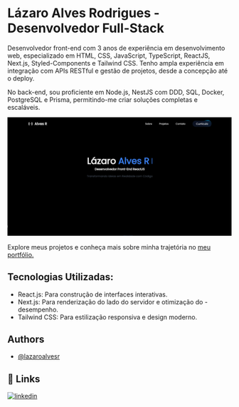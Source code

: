 
# Lázaro Alves Rodrigues - Desenvolvedor Full-Stack

Desenvolvedor front-end com 3 anos de experiência em desenvolvimento web, especializado em HTML, CSS, JavaScript, TypeScript, ReactJS, Next.js, Styled-Components e Tailwind CSS. Tenho ampla experiência em integração com APIs RESTful e gestão de projetos, desde a concepção até o deploy.

No back-end, sou proficiente em Node.js, NestJS com DDD, SQL, Docker, PostgreSQL e Prisma, permitindo-me criar soluções completas e escaláveis.

![App Screenshot](./public/portifolio.png)

Explore meus projetos e conheça mais sobre minha trajetória no [meu portfólio.](https://www.lazaroalvesr.com/)


## Tecnologias Utilizadas:

- React.js: Para construção de interfaces interativas.
- Next.js: Para renderização do lado do servidor e otimização do - desempenho.
- Tailwind CSS: Para estilização responsiva e design moderno.

## Authors

- [@lazaroalvesr](https://github.com/lazaroalvesr)


## 🔗 Links

[![linkedin](https://img.shields.io/badge/linkedin-0A66C2?style=for-the-badge&logo=linkedin&logoColor=white)](https://www.linkedin.com/in/l%C3%A1zaro-alves-r/)

